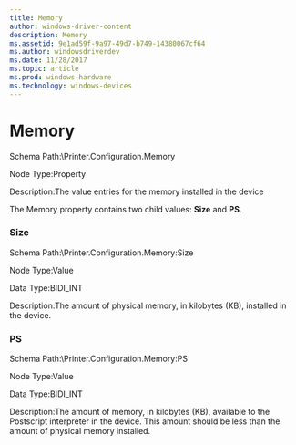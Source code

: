 ```yaml
---
title: Memory
author: windows-driver-content
description: Memory
ms.assetid: 9e1ad59f-9a97-49d7-b749-14380067cf64
ms.author: windowsdriverdev
ms.date: 11/28/2017
ms.topic: article
ms.prod: windows-hardware
ms.technology: windows-devices
---
```


# Memory


Schema Path:\\Printer.Configuration.Memory

Node Type:Property

Description:The value entries for the memory installed in the device

The Memory property contains two child values: **Size** and **PS**.

### <span id="size"></span><span id="SIZE"></span> Size

Schema Path:\\Printer.Configuration.Memory:Size

Node Type:Value

Data Type:BIDI\_INT

Description:The amount of physical memory, in kilobytes (KB), installed in the device.

### <span id="ps"></span><span id="PS"></span> PS

Schema Path:\\Printer.Configuration.Memory:PS

Node Type:Value

Data Type:BIDI\_INT

Description:The amount of memory, in kilobytes (KB), available to the Postscript interpreter in the device. This amount should be less than the amount of physical memory installed.

 

 




